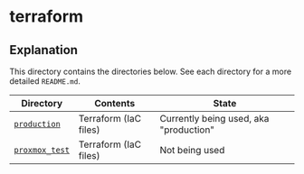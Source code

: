 # terraform

## Explanation

This directory contains the directories below. See each directory for a more detailed `README.md`.

| Directory                      | Contents              | State                                           |
|--------------------------------|-----------------------|-------------------------------------------------|
| [`production`](production)     | Terraform (IaC files) | Currently being used, aka "production"          |
| [`proxmox_test`](proxmox_test) | Terraform (IaC files) | Not being used                                  |
